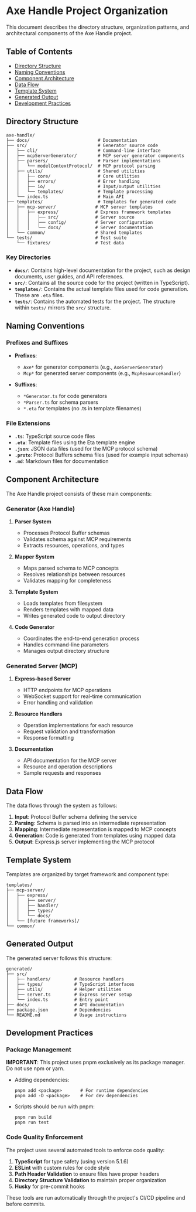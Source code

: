# Axe Handle Project Organization

This document describes the directory structure, organization patterns, and architectural components of the Axe Handle project.

## Table of Contents
- [Directory Structure](#directory-structure)
- [Naming Conventions](#naming-conventions)
- [Component Architecture](#component-architecture)
- [Data Flow](#data-flow)
- [Template System](#template-system)
- [Generated Output](#generated-output)
- [Development Practices](#development-practices)

## Directory Structure

```
axe-handle/
├── docs/                          # Documentation
├── src/                           # Generator source code
│   ├── cli/                       # Command-line interface
│   ├── mcpServerGenerator/        # MCP server generator components
│   ├── parsers/                   # Parser implementations
│   │   └── modelContextProtocol/  # MCP protocol parsing
│   ├── utils/                     # Shared utilities
│   │   ├── core/                  # Core utilities
│   │   ├── errors/                # Error handling
│   │   ├── io/                    # Input/output utilities
│   │   └── templates/             # Template processing
│   └── index.ts                   # Main API
├── templates/                     # Templates for generated code
│   ├── mcp-server/               # MCP server templates
│   │   ├── express/              # Express framework templates
│   │   │   ├── src/              # Server source
│   │   │   ├── config/           # Server configuration
│   │   │   └── docs/             # Server documentation
│   └── common/                   # Shared templates
└── tests/                        # Test suite
    └── fixtures/                 # Test data
```

### Key Directories

- **`docs/`**: Contains high-level documentation for the project, such as design documents, user guides, and API references.
- **`src/`**: Contains all the source code for the project (written in TypeScript).
- **`templates/`**: Contains the actual template files used for code generation. These are `.eta` files.
- **`tests/`**: Contains the automated tests for the project. The structure within `tests/` mirrors the `src/` structure.

## Naming Conventions

### Prefixes and Suffixes

- **Prefixes**:
  - `Axe*` for generator components (e.g., `AxeServerGenerator`)
  - `Mcp*` for generated server components (e.g., `McpResourceHandler`)

- **Suffixes**:
  - `*Generator.ts` for code generators
  - `*Parser.ts` for schema parsers
  - `*.eta` for templates (no .ts in template filenames)

### File Extensions

- **`.ts`**: TypeScript source code files
- **`.eta`**: Template files using the Eta template engine
- **`.json`**: JSON data files (used for the MCP protocol schema)
- **`.proto`**: Protocol Buffers schema files (used for example input schemas)
- **`.md`**: Markdown files for documentation

## Component Architecture

The Axe Handle project consists of these main components:

### Generator (Axe Handle)

1. **Parser System**
   - Processes Protocol Buffer schemas
   - Validates schema against MCP requirements
   - Extracts resources, operations, and types

2. **Mapper System**
   - Maps parsed schema to MCP concepts
   - Resolves relationships between resources
   - Validates mapping for completeness

3. **Template System**
   - Loads templates from filesystem
   - Renders templates with mapped data
   - Writes generated code to output directory

4. **Code Generator**
   - Coordinates the end-to-end generation process
   - Handles command-line parameters
   - Manages output directory structure

### Generated Server (MCP)

1. **Express-based Server**
   - HTTP endpoints for MCP operations
   - WebSocket support for real-time communication
   - Error handling and validation

2. **Resource Handlers**
   - Operation implementations for each resource
   - Request validation and transformation
   - Response formatting

3. **Documentation**
   - API documentation for the MCP server
   - Resource and operation descriptions
   - Sample requests and responses

## Data Flow

The data flows through the system as follows:

1. **Input**: Protocol Buffer schema defining the service
2. **Parsing**: Schema is parsed into an intermediate representation
3. **Mapping**: Intermediate representation is mapped to MCP concepts
4. **Generation**: Code is generated from templates using mapped data
5. **Output**: Express.js server implementing the MCP protocol

## Template System

Templates are organized by target framework and component type:

```
templates/
├── mcp-server/
│   ├── express/
│   │   ├── server/
│   │   ├── handler/
│   │   ├── types/
│   │   └── docs/
│   └── [future frameworks]/
└── common/
```

## Generated Output

The generated server follows this structure:

```
generated/
├── src/
│   ├── handlers/         # Resource handlers
│   ├── types/            # TypeScript interfaces
│   ├── utils/            # Helper utilities
│   ├── server.ts         # Express server setup
│   └── index.ts          # Entry point
├── docs/                 # API documentation
├── package.json          # Dependencies
└── README.md             # Usage instructions
```

## Development Practices

### Package Management

**IMPORTANT**: This project uses pnpm exclusively as its package manager. Do not use npm or yarn.

- Adding dependencies:
  ```
  pnpm add <package>       # For runtime dependencies
  pnpm add -D <package>    # For dev dependencies
  ```

- Scripts should be run with pnpm:
  ```
  pnpm run build
  pnpm run test
  ```

### Code Quality Enforcement

The project uses several automated tools to enforce code quality:

1. **TypeScript** for type safety (using version 5.1.6)
2. **ESLint** with custom rules for code style
3. **Path Header Validation** to ensure files have proper headers
4. **Directory Structure Validation** to maintain proper organization
5. **Husky** for pre-commit hooks

These tools are run automatically through the project's CI/CD pipeline and before commits.
